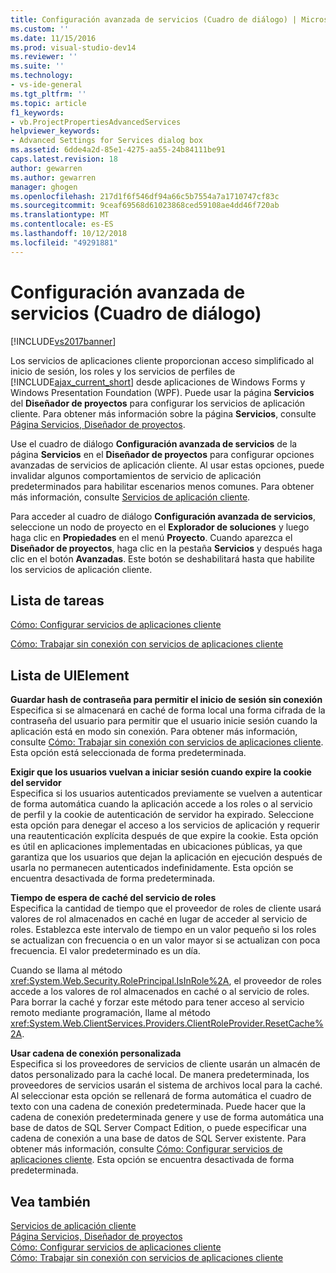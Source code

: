 ```yaml
---
title: Configuración avanzada de servicios (Cuadro de diálogo) | Microsoft Docs
ms.custom: ''
ms.date: 11/15/2016
ms.prod: visual-studio-dev14
ms.reviewer: ''
ms.suite: ''
ms.technology:
- vs-ide-general
ms.tgt_pltfrm: ''
ms.topic: article
f1_keywords:
- vb.ProjectPropertiesAdvancedServices
helpviewer_keywords:
- Advanced Settings for Services dialog box
ms.assetid: 6dde4a2d-85e1-4275-aa55-24b84111be91
caps.latest.revision: 18
author: gewarren
ms.author: gewarren
manager: ghogen
ms.openlocfilehash: 217d1f6f546df94a66c5b7554a7a1710747cf83c
ms.sourcegitcommit: 9ceaf69568d61023868ced59108ae4dd46f720ab
ms.translationtype: MT
ms.contentlocale: es-ES
ms.lasthandoff: 10/12/2018
ms.locfileid: "49291881"
---
```

# <a name="advanced-settings-for-services-dialog-box"></a>Configuración avanzada de servicios (Cuadro de diálogo)
[!INCLUDE[vs2017banner](../../includes/vs2017banner.md)]

  
Los servicios de aplicaciones cliente proporcionan acceso simplificado al inicio de sesión, los roles y los servicios de perfiles de [!INCLUDE[ajax_current_short](../../includes/ajax-current-short-md.md)] desde aplicaciones de Windows Forms y Windows Presentation Foundation (WPF). Puede usar la página **Servicios** del **Diseñador de proyectos** para configurar los servicios de aplicación cliente. Para obtener más información sobre la página **Servicios**, consulte [Página Servicios, Diseñador de proyectos](../../ide/reference/services-page-project-designer.md).  
  
 Use el cuadro de diálogo **Configuración avanzada de servicios** de la página **Servicios** en el **Diseñador de proyectos** para configurar opciones avanzadas de servicios de aplicación cliente. Al usar estas opciones, puede invalidar algunos comportamientos de servicio de aplicación predeterminados para habilitar escenarios menos comunes. Para obtener más información, consulte [Servicios de aplicación cliente](http://msdn.microsoft.com/library/1487d8df-089e-4f21-abfb-a791a652b58e).  
  
 Para acceder al cuadro de diálogo **Configuración avanzada de servicios**, seleccione un nodo de proyecto en el **Explorador de soluciones** y luego haga clic en **Propiedades** en el menú **Proyecto**. Cuando aparezca el **Diseñador de proyectos**, haga clic en la pestaña **Servicios** y después haga clic en el botón **Avanzadas**. Este botón se deshabilitará hasta que habilite los servicios de aplicación cliente.  
  
## <a name="task-list"></a>Lista de tareas  
 [Cómo: Configurar servicios de aplicaciones cliente](http://msdn.microsoft.com/library/34a8688a-a32c-40d3-94be-c8e610c6a4e8)  
  
 [Cómo: Trabajar sin conexión con servicios de aplicaciones cliente](http://msdn.microsoft.com/en-us/f792cb16-8520-4a0f-9dc9-07bfbc454e38)  
  
## <a name="uielement-list"></a>Lista de UIElement  
 **Guardar hash de contraseña para permitir el inicio de sesión sin conexión**  
 Especifica si se almacenará en caché de forma local una forma cifrada de la contraseña del usuario para permitir que el usuario inicie sesión cuando la aplicación está en modo sin conexión. Para obtener más información, consulte [Cómo: Trabajar sin conexión con servicios de aplicaciones cliente](http://msdn.microsoft.com/en-us/f792cb16-8520-4a0f-9dc9-07bfbc454e38). Esta opción está seleccionada de forma predeterminada.  
  
 **Exigir que los usuarios vuelvan a iniciar sesión cuando expire la cookie del servidor**  
 Especifica si los usuarios autenticados previamente se vuelven a autenticar de forma automática cuando la aplicación accede a los roles o al servicio de perfil y la cookie de autenticación de servidor ha expirado. Seleccione esta opción para denegar el acceso a los servicios de aplicación y requerir una reautenticación explícita después de que expire la cookie. Esta opción es útil en aplicaciones implementadas en ubicaciones públicas, ya que garantiza que los usuarios que dejan la aplicación en ejecución después de usarla no permanecen autenticados indefinidamente. Esta opción se encuentra desactivada de forma predeterminada.  
  
 **Tiempo de espera de caché del servicio de roles**  
 Especifica la cantidad de tiempo que el proveedor de roles de cliente usará valores de rol almacenados en caché en lugar de acceder al servicio de roles. Establezca este intervalo de tiempo en un valor pequeño si los roles se actualizan con frecuencia o en un valor mayor si se actualizan con poca frecuencia. El valor predeterminado es un día.  
  
 Cuando se llama al método <xref:System.Web.Security.RolePrincipal.IsInRole%2A>, el proveedor de roles accede a los valores de rol almacenados en caché o al servicio de roles. Para borrar la caché y forzar este método para tener acceso al servicio remoto mediante programación, llame al método <xref:System.Web.ClientServices.Providers.ClientRoleProvider.ResetCache%2A>.  
  
 **Usar cadena de conexión personalizada**  
 Especifica si los proveedores de servicios de cliente usarán un almacén de datos personalizado para la caché local. De manera predeterminada, los proveedores de servicios usarán el sistema de archivos local para la caché. Al seleccionar esta opción se rellenará de forma automática el cuadro de texto con una cadena de conexión predeterminada. Puede hacer que la cadena de conexión predeterminada genere y use de forma automática una base de datos de SQL Server Compact Edition, o puede especificar una cadena de conexión a una base de datos de SQL Server existente. Para obtener más información, consulte [Cómo: Configurar servicios de aplicaciones cliente](http://msdn.microsoft.com/library/34a8688a-a32c-40d3-94be-c8e610c6a4e8). Esta opción se encuentra desactivada de forma predeterminada.  
  
## <a name="see-also"></a>Vea también  
 [Servicios de aplicación cliente](http://msdn.microsoft.com/library/1487d8df-089e-4f21-abfb-a791a652b58e)   
 [Página Servicios, Diseñador de proyectos](../../ide/reference/services-page-project-designer.md)   
 [Cómo: Configurar servicios de aplicaciones cliente](http://msdn.microsoft.com/library/34a8688a-a32c-40d3-94be-c8e610c6a4e8)   
 [Cómo: Trabajar sin conexión con servicios de aplicaciones cliente](http://msdn.microsoft.com/en-us/f792cb16-8520-4a0f-9dc9-07bfbc454e38)



